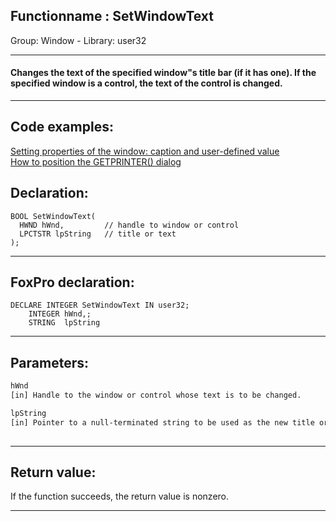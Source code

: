 <link rel="stylesheet" type="text/css" href="../../css/win32api.css">  
<link rel="stylesheet" href="https://cdnjs.cloudflare.com/ajax/libs/font-awesome/4.7.0/css/font-awesome.min.css">

## Functionname : SetWindowText
Group: Window - Library: user32    
***  


#### Changes the text of the specified window"s title bar (if it has one). If the specified window is a control, the text of the control is changed.
***  


## Code examples:
[Setting properties of the window: caption and user-defined value](../../samples/sample_182.md)  
[How to position the GETPRINTER() dialog](../../samples/sample_482.md)  

## Declaration:
```foxpro  
BOOL SetWindowText(
  HWND hWnd,         // handle to window or control
  LPCTSTR lpString   // title or text
);  
```  
***  


## FoxPro declaration:
```foxpro  
DECLARE INTEGER SetWindowText IN user32;
	INTEGER hWnd,;
	STRING  lpString  
```  
***  


## Parameters:
```txt  
hWnd
[in] Handle to the window or control whose text is to be changed.

lpString
[in] Pointer to a null-terminated string to be used as the new title or control text.
  
```  
***  


## Return value:
If the function succeeds, the return value is nonzero.  
***  

